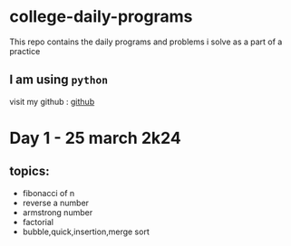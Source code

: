 # college-daily-programs
This repo contains the daily programs and problems i solve as a part of a practice

## I am using `python` 
visit my github : [github](https://www.github.com/shelkeom230)
# Day 1 - 25 march 2k24
## topics: 
- fibonacci of n
- reverse a number
- armstrong number
- factorial
- bubble,quick,insertion,merge sort
